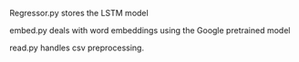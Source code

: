 Regressor.py stores the LSTM model

embed.py deals with word embeddings using the Google pretrained model

read.py handles csv preprocessing.
